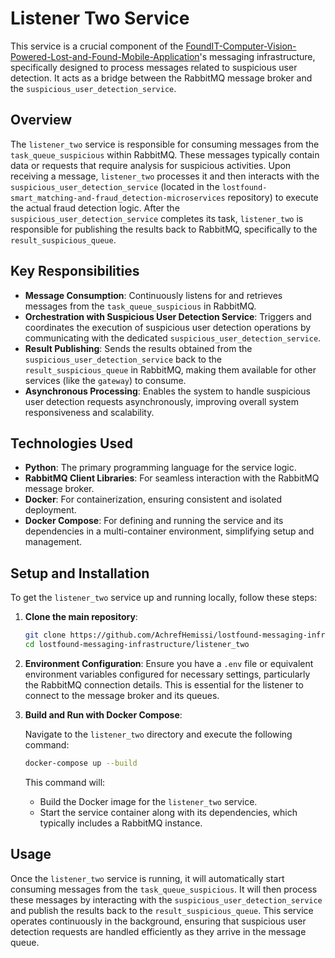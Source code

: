 # Listener Two Service

This service is a crucial component of the [FoundIT-Computer-Vision-Powered-Lost-and-Found-Mobile-Application](https://github.com/AchrefHemissi/FoundIT-Computer-Vision-Powered-Lost-and-Found-Mobile-Application)'s messaging infrastructure, specifically designed to process messages related to suspicious user detection. It acts as a bridge between the RabbitMQ message broker and the `suspicious_user_detection_service`.

## Overview

The `listener_two` service is responsible for consuming messages from the `task_queue_suspicious` within RabbitMQ. These messages typically contain data or requests that require analysis for suspicious activities. Upon receiving a message, `listener_two` processes it and then interacts with the `suspicious_user_detection_service` (located in the `lostfound-smart_matching-and-fraud_detection-microservices` repository) to execute the actual fraud detection logic. After the `suspicious_user_detection_service` completes its task, `listener_two` is responsible for publishing the results back to RabbitMQ, specifically to the `result_suspicious_queue`.

## Key Responsibilities

*   **Message Consumption**: Continuously listens for and retrieves messages from the `task_queue_suspicious` in RabbitMQ.
*   **Orchestration with Suspicious User Detection Service**: Triggers and coordinates the execution of suspicious user detection operations by communicating with the dedicated `suspicious_user_detection_service`.
*   **Result Publishing**: Sends the results obtained from the `suspicious_user_detection_service` back to the `result_suspicious_queue` in RabbitMQ, making them available for other services (like the `gateway`) to consume.
*   **Asynchronous Processing**: Enables the system to handle suspicious user detection requests asynchronously, improving overall system responsiveness and scalability.

## Technologies Used

*   **Python**: The primary programming language for the service logic.
*   **RabbitMQ Client Libraries**: For seamless interaction with the RabbitMQ message broker.
*   **Docker**: For containerization, ensuring consistent and isolated deployment.
*   **Docker Compose**: For defining and running the service and its dependencies in a multi-container environment, simplifying setup and management.

## Setup and Installation

To get the `listener_two` service up and running locally, follow these steps:

1.  **Clone the main repository**:

    ```bash
    git clone https://github.com/AchrefHemissi/lostfound-messaging-infrastructure.git
    cd lostfound-messaging-infrastructure/listener_two
    ```

2.  **Environment Configuration**: Ensure you have a `.env` file or equivalent environment variables configured for necessary settings, particularly the RabbitMQ connection details. This is essential for the listener to connect to the message broker and its queues.

3.  **Build and Run with Docker Compose**:

    Navigate to the `listener_two` directory and execute the following command:

    ```bash
    docker-compose up --build
    ```

    This command will:
    *   Build the Docker image for the `listener_two` service.
    *   Start the service container along with its dependencies, which typically includes a RabbitMQ instance.

## Usage

Once the `listener_two` service is running, it will automatically start consuming messages from the `task_queue_suspicious`. It will then process these messages by interacting with the `suspicious_user_detection_service` and publish the results back to the `result_suspicious_queue`. This service operates continuously in the background, ensuring that suspicious user detection requests are handled efficiently as they arrive in the message queue.



